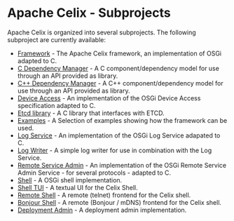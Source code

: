 <!--
Licensed to the Apache Software Foundation (ASF) under one or more
contributor license agreements.  See the NOTICE file distributed with
this work for additional information regarding copyright ownership.
The ASF licenses this file to You under the Apache License, Version 2.0
(the "License"); you may not use this file except in compliance with
the License.  You may obtain a copy of the License at
   
    http://www.apache.org/licenses/LICENSE-2.0

Unless required by applicable law or agreed to in writing, software
distributed under the License is distributed on an "AS IS" BASIS,
WITHOUT WARRANTIES OR CONDITIONS OF ANY KIND, either express or implied.
See the License for the specific language governing permissions and
limitations under the License.
-->

# Apache Celix - Subprojects

Apache Celix is organized into several subprojects. The following subproject are currently available:

* [Framework](../../libs/framework) - The Apache Celix framework, an implementation of OSGi adapted to C.
* [C Dependency Manager](../../libs/dependency_manager/README.md) - A C component/dependency model for use through an API provided as library.
* [C++ Dependency Manager](../../libs/dependency_manager_cxx/README.md) - A C++ component/dependency model for use through an API provided as library.
* [Device Access](../../bundles/device_access/README.md) - An implementation of the OSGi Device Access specification adapted to C.
* [Etcd library](../../libs/etcdlib/README.md) - A C library that interfaces with ETCD.
* [Examples](../../examples) - A Selection of examples showing how the framework can be used.
* [Log Service](../../bundles/log_service/README.md) - An implementation of the OSGi Log Service adapated to C.
* [Log Writer](../../bundles/log_writer/README.md) - A simple log writer for use in combination with the Log Service.
* [Remote Service Admin](../../bundles/remote_services/README.md) - An implementation of the OSGi Remote Service Admin Service - for several protocols - adapted to C.
* [Shell](../../bundles/shell/shell/README.md) - A OSGi shell implementation.
* [Shell TUI](../../bundles/shell/shell_tui/README.md) - A textual UI for the Celix Shell.
* [Remote Shell](../../bundles/shell/remote_shell/README.md) - A remote (telnet) frontend for the Celix shell.
* [Bonjour Shell](../../bundles/shell/shell_bonjour) - A remote (Bonjour / mDNS) frontend for the Celix shell.
* [Deployment Admin](../../bundles/deployment_admin/README.md) - A deployment admin implementation.

